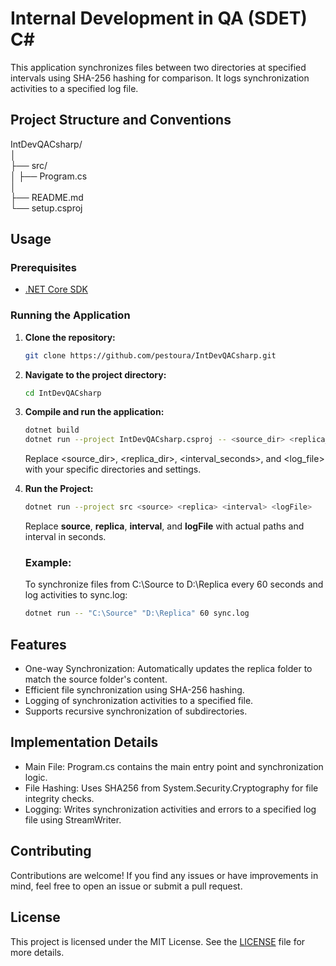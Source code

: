 # Internal Development in QA (SDET) C#

This application synchronizes files between two directories at specified intervals using SHA-256 hashing for comparison. It logs synchronization activities to a specified log file.

## Project Structure and Conventions

IntDevQACsharp/  
│  
├── src/  
│ ├── Program.cs   
│    
├── README.md  
└── setup.csproj  

## Usage

### Prerequisites

- [.NET Core SDK](https://dotnet.microsoft.com/download)

### Running the Application

1. **Clone the repository:**
   ```bash
   git clone https://github.com/pestoura/IntDevQACsharp.git

2. **Navigate to the project directory:**
   ```bash
   cd IntDevQACsharp

3. **Compile and run the application:**
   ```bash
   dotnet build  
   dotnet run --project IntDevQACsharp.csproj -- <source_dir> <replica_dir> <interval_seconds> <log_file>
   ```
   Replace <source_dir>, <replica_dir>, <interval_seconds>, and <log_file> with your specific directories and settings.
   
4. **Run the Project:**
   ```bash
   dotnet run --project src <source> <replica> <interval> <logFile>
   ```
   Replace **source**, **replica**, **interval**, and **logFile** with actual paths and interval in seconds.

   ### Example:
   
   To synchronize files from C:\Source to D:\Replica every 60 seconds and log activities to sync.log:
   ```bash
   dotnet run -- "C:\Source" "D:\Replica" 60 sync.log
   
## Features

- One-way Synchronization: Automatically updates the replica folder to match the source folder's content.
- Efficient file synchronization using SHA-256 hashing.
- Logging of synchronization activities to a specified file.
- Supports recursive synchronization of subdirectories.

## Implementation Details

- Main File: Program.cs contains the main entry point and synchronization logic.
- File Hashing: Uses SHA256 from System.Security.Cryptography for file integrity checks.
- Logging: Writes synchronization activities and errors to a specified log file using StreamWriter.

## Contributing

Contributions are welcome! If you find any issues or have improvements in mind, feel free to open an issue or submit a pull request.

## License

This project is licensed under the MIT License. See the [LICENSE](./LICENSE) file for more details.
   
